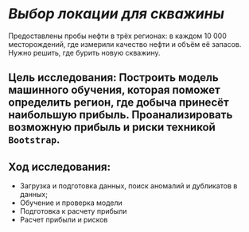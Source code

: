 # *Выбор локации для скважины*


Предоставлены пробы нефти в трёх регионах: в каждом 10 000 месторождений, где измерили качество нефти и объём её запасов. 
Нужно решить, где бурить новую скважину.


## Цель исследования: Построить модель машинного обучения, которая поможет определить регион, где добыча принесёт наибольшую прибыль. Проанализировать возможную прибыль и риски техникой  `Bootstrap`.


## Ход исследования:

  - Загрузка и подготовка данных, поиск аномалий и дубликатов в данных;
  - Обучение и проверка модели
  - Подготовка к расчету прибыли
  - Расчет прибыли и рисков
